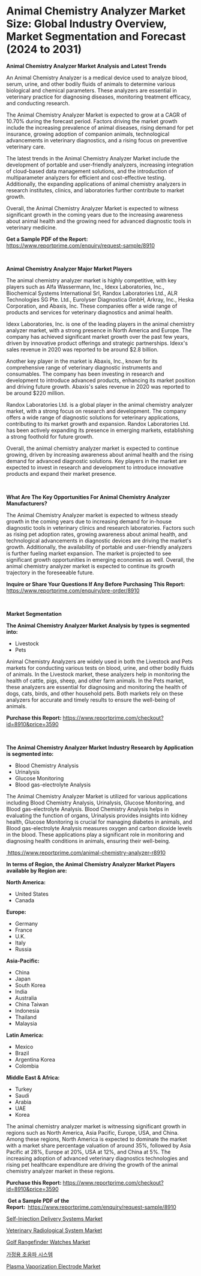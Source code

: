 <p><h1>Animal Chemistry Analyzer Market Size: Global Industry Overview, Market Segmentation and Forecast (2024 to 2031)</h1></p><p><strong>Animal Chemistry Analyzer Market Analysis and Latest Trends</strong></p>
<p><p>An Animal Chemistry Analyzer is a medical device used to analyze blood, serum, urine, and other bodily fluids of animals to determine various biological and chemical parameters. These analyzers are essential in veterinary practice for diagnosing diseases, monitoring treatment efficacy, and conducting research.</p><p>The Animal Chemistry Analyzer Market is expected to grow at a CAGR of 10.70% during the forecast period. Factors driving the market growth include the increasing prevalence of animal diseases, rising demand for pet insurance, growing adoption of companion animals, technological advancements in veterinary diagnostics, and a rising focus on preventive veterinary care.</p><p>The latest trends in the Animal Chemistry Analyzer Market include the development of portable and user-friendly analyzers, increasing integration of cloud-based data management solutions, and the introduction of multiparameter analyzers for efficient and cost-effective testing. Additionally, the expanding applications of animal chemistry analyzers in research institutes, clinics, and laboratories further contribute to market growth.</p><p>Overall, the Animal Chemistry Analyzer Market is expected to witness significant growth in the coming years due to the increasing awareness about animal health and the growing need for advanced diagnostic tools in veterinary medicine.</p></p>
<p><strong>Get a Sample PDF of the Report:&nbsp;</strong> <a href="https://www.reportprime.com/enquiry/request-sample/8910">https://www.reportprime.com/enquiry/request-sample/8910</a></p>
<p>&nbsp;</p>
<p><strong>Animal Chemistry Analyzer Major Market Players</strong></p>
<p><p>The animal chemistry analyzer market is highly competitive, with key players such as Alfa Wassermann, Inc., Idexx Laboratories, Inc., Biochemical Systems International Srl, Randox Laboratories Ltd., ALR Technologies SG Pte. Ltd., Eurolyser Diagnostica GmbH, Arkray, Inc., Heska Corporation, and Abaxis, Inc. These companies offer a wide range of products and services for veterinary diagnostics and animal health.</p><p>Idexx Laboratories, Inc. is one of the leading players in the animal chemistry analyzer market, with a strong presence in North America and Europe. The company has achieved significant market growth over the past few years, driven by innovative product offerings and strategic partnerships. Idexx's sales revenue in 2020 was reported to be around $2.8 billion.</p><p>Another key player in the market is Abaxis, Inc., known for its comprehensive range of veterinary diagnostic instruments and consumables. The company has been investing in research and development to introduce advanced products, enhancing its market position and driving future growth. Abaxis's sales revenue in 2020 was reported to be around $220 million.</p><p>Randox Laboratories Ltd. is a global player in the animal chemistry analyzer market, with a strong focus on research and development. The company offers a wide range of diagnostic solutions for veterinary applications, contributing to its market growth and expansion. Randox Laboratories Ltd. has been actively expanding its presence in emerging markets, establishing a strong foothold for future growth.</p><p>Overall, the animal chemistry analyzer market is expected to continue growing, driven by increasing awareness about animal health and the rising demand for advanced diagnostic solutions. Key players in the market are expected to invest in research and development to introduce innovative products and expand their market presence.</p></p>
<p>&nbsp;</p>
<p><strong>What Are The Key Opportunities For Animal Chemistry Analyzer Manufacturers?</strong></p>
<p><p>The Animal Chemistry Analyzer market is expected to witness steady growth in the coming years due to increasing demand for in-house diagnostic tools in veterinary clinics and research laboratories. Factors such as rising pet adoption rates, growing awareness about animal health, and technological advancements in diagnostic devices are driving the market's growth. Additionally, the availability of portable and user-friendly analyzers is further fueling market expansion. The market is projected to see significant growth opportunities in emerging economies as well. Overall, the animal chemistry analyzer market is expected to continue its growth trajectory in the foreseeable future.</p></p>
<p><strong>Inquire or Share Your Questions If Any Before Purchasing This Report:</strong> <a href="https://www.reportprime.com/enquiry/pre-order/8910">https://www.reportprime.com/enquiry/pre-order/8910</a></p>
<p>&nbsp;</p>
<p><strong>Market Segmentation</strong></p>
<p><strong>The Animal Chemistry Analyzer Market Analysis by types is segmented into:</strong></p>
<p><ul><li>Livestock</li><li>Pets</li></ul></p>
<p><p>Animal Chemistry Analyzers are widely used in both the Livestock and Pets markets for conducting various tests on blood, urine, and other bodily fluids of animals. In the Livestock market, these analyzers help in monitoring the health of cattle, pigs, sheep, and other farm animals. In the Pets market, these analyzers are essential for diagnosing and monitoring the health of dogs, cats, birds, and other household pets. Both markets rely on these analyzers for accurate and timely results to ensure the well-being of animals.</p></p>
<p><strong>Purchase this Report:&nbsp;</strong><a href="https://www.reportprime.com/checkout?id=8910&price=3590">https://www.reportprime.com/checkout?id=8910&price=3590</a></p>
<p>&nbsp;</p>
<p><strong>The Animal Chemistry Analyzer Market Industry Research by Application is segmented into:</strong></p>
<p><ul><li>Blood Chemistry Analysis</li><li>Urinalysis</li><li>Glucose Monitoring</li><li>Blood gas-electrolyte Analysis</li></ul></p>
<p><p>The Animal Chemistry Analyzer Market is utilized for various applications including Blood Chemistry Analysis, Urinalysis, Glucose Monitoring, and Blood gas-electrolyte Analysis. Blood Chemistry Analysis helps in evaluating the function of organs, Urinalysis provides insights into kidney health, Glucose Monitoring is crucial for managing diabetes in animals, and Blood gas-electrolyte Analysis measures oxygen and carbon dioxide levels in the blood. These applications play a significant role in monitoring and diagnosing health conditions in animals, ensuring their well-being.</p></p>
<p><a href="https://www.reportprime.com/animal-chemistry-analyzer-r8910">&nbsp;https://www.reportprime.com/animal-chemistry-analyzer-r8910</a></p>
<p><strong>In terms of Region, the Animal Chemistry Analyzer Market Players available by Region are:</strong></p>
<p>
    <p> <strong> North America: </strong>
        <ul>
            <li>United States</li>
            <li>Canada</li>
        </ul>
        </p> 
    <p> <strong> Europe: </strong>
        <ul>
            <li>Germany</li>
            <li>France</li>
            <li>U.K.</li>
            <li>Italy</li>
            <li>Russia</li>
        </ul>
        </p> 
    <p> <strong> Asia-Pacific: </strong>
        <ul>
            <li>China</li>
            <li>Japan</li>
            <li>South Korea</li>
            <li>India</li>
            <li>Australia</li>
            <li>China Taiwan</li>
            <li>Indonesia</li>
            <li>Thailand</li>
            <li>Malaysia</li>
        </ul>
        </p> 
    <p> <strong> Latin America: </strong>
        <ul>
            <li>Mexico</li>
            <li>Brazil</li>
            <li>Argentina Korea</li>
            <li>Colombia</li>
        </ul>
        </p> 
    <p> <strong> Middle East & Africa: </strong>
        <ul>
            <li>Turkey</li>
            <li>Saudi</li>
            <li>Arabia</li>
            <li>UAE</li>
            <li>Korea</li>
        </ul>
    </p>
    </p>
<p><p>The animal chemistry analyzer market is witnessing significant growth in regions such as North America, Asia Pacific, Europe, USA, and China. Among these regions, North America is expected to dominate the market with a market share percentage valuation of around 35%, followed by Asia Pacific at 28%, Europe at 20%, USA at 12%, and China at 5%. The increasing adoption of advanced veterinary diagnostics technologies and rising pet healthcare expenditure are driving the growth of the animal chemistry analyzer market in these regions.</p></p>
<p><strong>Purchase this Report: </strong><a href="https://www.reportprime.com/checkout?id=8910&price=3590">https://www.reportprime.com/checkout?id=8910&price=3590</a></p>
<p>&nbsp;<strong>Get a Sample PDF of the Report:&nbsp;&nbsp;</strong><a href="https://www.reportprime.com/enquiry/request-sample/8910">https://www.reportprime.com/enquiry/request-sample/8910</a></p>
<p><strong></strong></p>
<p><p><a href="https://www.linkedin.com/pulse/insights-self-injection-delivery-systems-market-size-analysing-9boic">Self-Injection Delivery Systems Market</a></p><p><a href="https://github.com/lubmix/Market-Research-Report-List-2/blob/main/veterinary-radiological-system-market.md">Veterinary Radiological System Market</a></p><p><a href="https://issuu.com/reportprime-2/docs/golf-rangefinder-watches-market-size-2030.pptx">Golf Rangefinder Watches Market</a></p><p><a href="https://github.com/vsckjg50460/Market-Research-Report-List-2/blob/main/805116373408.md">가정용 초음파 시스템</a></p><p><a href="https://github.com/Hazelklievgspy6vdcsmu106w/Market-Research-Report-List-2/blob/main/plasma-vaporization-electrode-market.md">Plasma Vaporization Electrode Market</a></p></p>